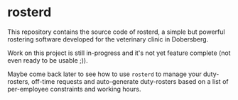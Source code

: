 # rosterd

This repository contains the source code of rosterd, a simple but powerful rostering software developed for
the veterinary clinic in Dobersberg.

Work on this project is still in-progress and it's not yet feature complete (not even ready to be usable ;)).

Maybe come back later to see how to use `rosterd` to manage your duty-rosters, off-time requests and auto-generate
duty-rosters based on a list of per-employee constraints and working hours.

